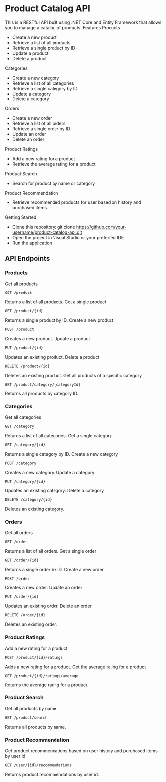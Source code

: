 # Product Catalog API

This is a RESTful API built using .NET Core and Entity Framework that allows you to manage a catalog of products.
Features
Products

- Create a new product
- Retrieve a list of all products
- Retrieve a single product by ID
- Update a product
- Delete a product

Categories

- Create a new category
- Retrieve a list of all categories
- Retrieve a single category by ID
- Update a category
- Delete a category

Orders

- Create a new order
- Retrieve a list of all orders
- Retrieve a single order by ID
- Update an order
- Delete an order

Product Ratings

- Add a new rating for a product
- Retrieve the average rating for a product

Product Search

- Search for product by name or category

Product Recommendation

- Retrieve recommended products for user based on history and purchased items

Getting Started

- Clone this repository: git clone https://github.com/your-username/product-catalog-api.git
- Open the project in Visual Studio or your preferred IDE
- Run the application

## API Endpoints
### Products
Get all products

    GET /product

Returns a list of all products.
Get a single product

    GET /product/{id}

Returns a single product by ID.
Create a new product

    POST /product

Creates a new product.
Update a product

    PUT /product/{id}

Updates an existing product.
Delete a product

    DELETE /product/{id}

Deletes an existing product.
Get all products of a specific category

    GET /product/category/{categoryId}

Returns all products by category ID.
### Categories
Get all categories

    GET /category

Returns a list of all categories.
Get a single category

    GET /category/{id}

Returns a single category by ID.
Create a new category

    POST /category

Creates a new category.
Update a category

    PUT /category/{id}

Updates an existing category.
Delete a category

    DELETE /category/{id}

Deletes an existing category.
### Orders
Get all orders

    GET /order

Returns a list of all orders.
Get a single order

    GET /order/{id}

Returns a single order by ID.
Create a new order

    POST /order

Creates a new order.
Update an order

    PUT /order/{id}

Updates an existing order.
Delete an order

    DELETE /order/{id}

Deletes an existing order.
### Product Ratings
Add a new rating for a product

    POST /product/{id}/ratings

Adds a new rating for a product.
Get the average rating for a product

    GET /product/{id}/ratings/average

Returns the average rating for a product.
### Product Search
Get all products by name

    GET /product/search

Returns all products by name.
### Product Recommendation
Get product recommendations based on user history and purchased items by user id

    GET /user/{id}/recommendations

Returns product recommendations by user id.
